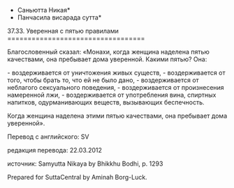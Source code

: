 * Саньютта Никая*
* Панчасила висарада сутта*

37\.33\. Уверенная с пятью правилами
\=\=\=\=\=\=\=\=\=\=\=\=\=\=\=\=\=\=\=\=\=\=\=\=\=\=\=\=\=\=\=\=\=\=

Благословенный сказал: «Монахи, когда женщина наделена пятью качествами, она пребывает дома уверенной\. Какими пятью? Она:

\- воздерживается от уничтожения живых существ,
\- воздерживается от того, чтобы брать то, что ей не было дано,
\- воздерживается от неблагого сексуального поведения,
\- воздерживается от произнесения намеренной лжи,
\- воздерживается от употребления вина, спиртных напитков, одурманивающих веществ, вызывающих беспечность\.

Когда женщина наделена этими пятью качествами, она пребывает дома уверенной»\.

Перевод с английского: SV

редакция перевода: 22\.03\.2012

источник: Samyutta Nikaya by Bhikkhu Bodhi, p\. 1293

Prepared for SuttaCentral by Aminah Borg\-Luck\.